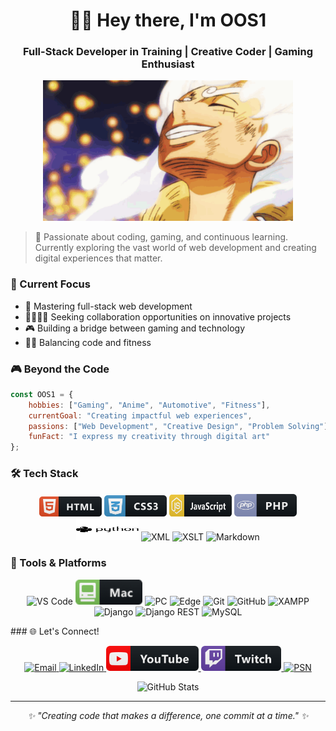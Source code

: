 <div align="center">
  <h1>👋🏽 Hey there, I'm OOS1</h1>
  <h3>Full-Stack Developer in Training | Creative Coder | Gaming Enthusiast</h3>
</div>

<p align="center">
  <img src="https://github.com/OOS1/OOS1/blob/main/gif/luffy-gear-5-one-piece.gif" width="400" alt="Luffy Gear 5"/>
</p>

> 🚀 Passionate about coding, gaming, and continuous learning. Currently exploring the vast world of web development and creating digital experiences that matter.

### 🎯 Current Focus
- 🌱 Mastering full-stack web development
- 🫱🏽‍🫲🏾 Seeking collaboration opportunities on innovative projects
- 🎮 Building a bridge between gaming and technology
- 💪🏿 Balancing code and fitness

### 🎮 Beyond the Code
```javascript
const OOS1 = {
    hobbies: ["Gaming", "Anime", "Automotive", "Fitness"],
    currentGoal: "Creating impactful web experiences",
    passions: ["Web Development", "Creative Design", "Problem Solving"],
    funFact: "I express my creativity through digital art"
};
```

### 🛠️ Tech Stack
<p align="center">
    <!-- Web Development -->
  <img src="https://github.com/MikeCodesDotNET/ColoredBadges/blob/master/png/dev/languages/html%402x.png" alt="HTML" width="100"/>
  <img src="https://github.com/MikeCodesDotNET/ColoredBadges/blob/master/svg/dev/languages/css3.svg" alt="CSS3" width="100"/>
  <img src="https://github.com/MikeCodesDotNET/ColoredBadges/blob/master/png/dev/languages/js%402x.png" alt="JavaScript" height="35" width="100"/>
  <img src="https://raw.githubusercontent.com/MikeCodesDotNET/ColoredBadges/master/svg/dev/languages/php.svg" alt="PHP" width="100"/>
  
  <!-- Programming -->
  <img src="https://github.com/Xx-Ashutosh-xX/Xx-Ashutosh-xX/blob/master/assets/icons/python.png" alt="Python" height="35" width="100"/>
  
  <!-- Markup & Transformation -->
  <img src="https://img.shields.io/badge/XML-FF6600?style=for-the-badge&logo=xml&logoColor=white" alt="XML" height="35"/>
  <img src="https://img.shields.io/badge/XSLT-1F6B75?style=for-the-badge&logo=xml&logoColor=white" alt="XSLT" height="35"/>
  <img src="https://img.shields.io/badge/Markdown-000000?style=for-the-badge&logo=markdown&logoColor=white" alt="Markdown" height="35"/>
</p>
 
### 🔧 Tools & Platforms
<p align="center">
  <!-- IDEs & Editors -->
  <img src="https://github.com/Xx-Ashutosh-xX/Xx-Ashutosh-xX/blob/master/assets/icons/visualstudio_code.png" alt="VS Code" height="40"/>
  
  <!-- Operating Systems -->
  <img src="https://github.com/MikeCodesDotNET/ColoredBadges/blob/master/png/devices/mac.png" alt="Mac" height="40"/>
  <img src="https://github.com/Xx-Ashutosh-xX/Xx-Ashutosh-xX/blob/master/assets/icons/pc.png" alt="PC" height="40"/>
  
  <!-- Browsers -->
  <img src="https://github.com/Xx-Ashutosh-xX/Xx-Ashutosh-xX/blob/master/assets/icons/edge.png" alt="Edge" height="40"/>
  
  <!-- Development Tools -->
  <img src="https://img.shields.io/badge/GIT-E44C30?style=for-the-badge&logo=git&logoColor=white" alt="Git" height="40"/>
  <img src="https://img.shields.io/badge/GitHub-100000?style=for-the-badge&logo=github&logoColor=white" alt="GitHub" height="40"/>
  <img src="https://img.shields.io/badge/Xampp-F37623?style=for-the-badge&logo=xampp&logoColor=white" alt="XAMPP" height="40"/>

  <!-- Frameworks & Development Environments -->
  <img src="https://img.shields.io/badge/Django-092E20?style=for-the-badge&logo=django&logoColor=white" alt="Django" height="40"/>
  <img src="https://img.shields.io/badge/Django%20REST-ff1709?style=for-the-badge&logo=django&logoColor=white" alt="Django REST" height="40"/>
  
  <!-- Database -->
  <img src="https://img.shields.io/badge/MySQL-005C84?style=for-the-badge&logo=mysql&logoColor=white" alt="MySQL" height="40"/>
</p>
### 🌐 Let's Connect!
<p align="center">
  <a href="mailto:benskysain@gmail.com">
    <img src="https://github.com/Xx-Ashutosh-xX/Xx-Ashutosh-xX/blob/master/assets/icons/gmail.png" alt="Email" height="40"/>
  </a>
  <a href="https://www.linkedin.com/in/bensky-sainvilus/">
    <img src="https://github.com/Xx-Ashutosh-xX/Xx-Ashutosh-xX/blob/master/assets/icons/linkedin.png" alt="LinkedIn" height="40"/>
  </a>
  <a href="https://www.youtube.com/@skybennation">
    <img src="https://github.com/MikeCodesDotNET/ColoredBadges/blob/master/svg/streaming/youtube.svg" alt="YouTube" height="40"/>
  </a>
  <a href="https://www.twitch.tv/skybenn">
    <img src="https://github.com/MikeCodesDotNET/ColoredBadges/blob/master/svg/streaming/twitch.svg" alt="Twitch" height="40"/>
  </a>
  <a href="https://card.psnprofiles.com/1/skyben12.png">
    <img src="https://github.com/Xx-Ashutosh-xX/Xx-Ashutosh-xX/blob/master/assets/icons/playstation@3x.png" alt="PSN" height="40"/>
  </a>
</p>

<div align="center">
  <img src="https://github-readme-stats.vercel.app/api?username=OOS1&show_icons=true&theme=tokyonight" alt="GitHub Stats"/>
</div>

---
<p align="center">
  <i>✨ "Creating code that makes a difference, one commit at a time." ✨</i>
</p>
